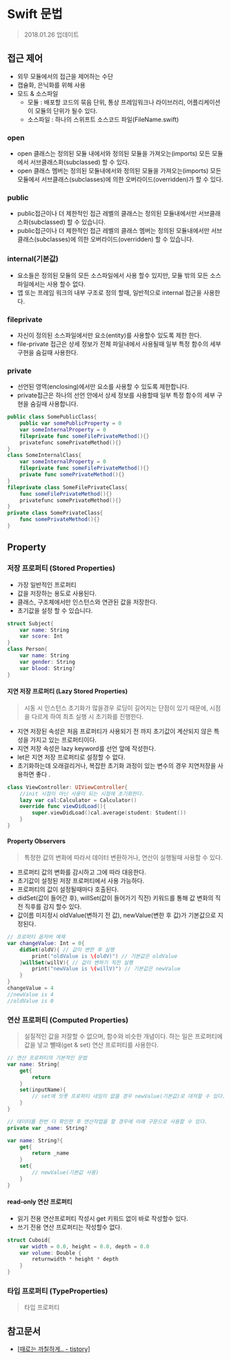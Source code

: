 # Swift 문법
> 2018.01.26 업데이트    

## 접근 제어
* 외무 모듈에서의 접근을 제어하는 수단    
* 캡슐화, 은닉화를 위해 사용      
* 모드 & 소스파일    
    * 모듈 : 배포할 코드의 묶음 단위, 통상 프레임워크나 라이브러리, 어플리케이션이 모듈의 단위가 될수 있다.   
    * 소스파일 : 하나의 스위프트 소스코드 파일(FileName.swift)   

### open
* open 클래스는 정의된 모듈 내에서와 정의된 모듈을 가져오는(imports) 모든 모듈에서 서브클래스화(subclassed) 할 수 있다.   
* open 클래스 멤버는 정의된 모듈내에서와 정의된 모듈을 가져오는(imports) 모든 모듈에서 서브클래스(subclasses)에 의한 오버라이드(overridden)가 할 수 있다.   

### public
* public접근이나 더 제한적인 접근 레벨의 클래스는 정의된 모듈내에서만 서브클래스화(subclassed) 할 수 있습니다.   
* public접근이나 더 제한적인 접근 레벨의 클래스 멤버는 정의된 모듈내에서만 서브클래스(subclasses)에 의한 오버라이드(overridden) 할 수 있습니다.   

### internal(기본값)
* 요소들은 정의된 모듈의 모든 소스파일에서 사용 할수 있지만, 모듈 밖의 모든 소스 파일에서는 사용 할수 없다. 
* 앱 또는 프레임 워크의 내부 구조로 정의 할때, 일반적으로 internal 접근을 사용한다.

### fileprivate
* 자신이 정의된 소스파일에서만 요소(entity)를 사용할수 있도록 제한 한다.
* file-private 접근은 상세 정보가 전체 파일내에서 사용될때 일부 특정 함수의 세부 구현을 숨길때 사용한다.

### private
* 선언된 영역(enclosing)에서만 요소를 사용할 수 있도록 제한합니다. 
* private접근은 하나의 선언 안에서 상세 정보를 사용할때 일부 특정 함수의 세부 구현을 숨길때 사용합니다.


```swift
public class SomePublicClass{
    public var somePublicProperty = 0
    var someInternalProperty = 0
    fileprivate func someFilePrivateMethod(){}
    privatefunc somePrivateMethod(){}
} 
class SomeInternalClass{
    var someInternalProperty = 0
    fileprivate func someFilePrivateMethod(){}
    private func somePrivateMethod(){}
}
fileprivate class SomeFilePrivateClass{
    func someFilePrivateMethod(){}
    privatefunc somePrivateMethod(){}
} 
private class SomePrivateClass{
    func somePrivateMethod(){}
}
```

## Property

### 저장 프로퍼티 (Stored Properties)
* 가장 일반적인 프로퍼티   
* 값을 저장하는 용도로 사용된다.   
* 클래스, 구조체에서만 인스턴스와 연관된 값을 저장한다.   
* 초기값을 설정 할 수 있습니다.  

```swift
struct Subject{
    var name: String
    var score: Int
}
class Person{
    var name: String
    var gender: String
    var blood: String?
}
```

#### 지연 저장 프로퍼티 (Lazy Stored Properties)
> 시동 시 인스턴스 초기화가 많을경우 로딩이 길어지는 단점이 있기 때문에, 시점을 다르게 하여 최초 실행 시 초기화를 진행한다.

* 지연 저장된 속성은 처음 프로퍼티가 사용되기 전 까지 초기값이 계산되지 않은 특성을 가지고 있는 프로퍼티이다.  
* 지연 저장 속성은 lazy keyword를 선언 앞에 작성한다.  
* let은 지연 저장 프로퍼티로 설정할 수 없다.  
* 초기화하는데 오래걸리거나, 복잡한 초기화 과정이 있는 변수의 경우 지연저장을 사용하면 좋다 .

```swift
class ViewController: UIViewController{
    //init 시점이 아닌 사용이 되는 시점에 초기화한다. 
    lazy var cal:Calculator = Calculator()
    override func viewDidLoad(){
        super.viewDidLoad()cal.average(student: Student())
    }
}
```

#### Property Observers
> 특정한 값의 변화에 따라서 데이터 변환하거나, 연산이 실행될때 사용할 수 있다.   

* 프로퍼티 값의 변화를 감시하고 그에 따라 대응한다.    
* 초기값이 설정된 저장 프로퍼티에서 사용 가능하다.   
* 프로퍼티의 값이 설정될때마다 호출된다.   
* didSet(값이 들어간 후), willSet(값이 들어가기 직전) 키워드를 통해 값 변화의 직전 직후를 감지 할수 있다.   
* 값이름 미지정시 oldValue(변하기 전 값), newValue(변한 후 값)가 기본값으로 지정된다.   

```swift
// 프로퍼티 옵저버 예제
var changeValue: Int = 0{
    didSet(oldV){ // 값이 변한 후 실행
        print("oldValue is \(oldV)") // 기본값은 oldValue
    }willSet(willV){ // 값이 변하기 직전 실행
        print("newValue is \(willV)") // 기본값은 newValue
    }
}
changeValue = 4
//newValue is 4
//oldValue is 0
```

### 연산 프로퍼티 (Computed Properties)
> 실질적인 값을 저잘할 수 없으며, 함수와 비슷한 개념이다. 하는 일은 프로퍼티에 값을 넣고 뺄때(get & set) 연산 프로퍼티를 사용한다.   

```swift
// 연산 프로퍼티의 기본적인 문법
var name: String{
    get{
        return
    }
    set(inputName){
        // set에 잇풋 프로퍼티 네임이 없을 경우 newValue(기본값)로 대처할 수 있다.
    }
}
```

```swift
// 데이터를 한번 더 확인한 후 연산작업을 할 경우에 아래 구문으로 사용할 수 있다.
private var _name: String?

var name: String?{
    get{
        return _name
    }
    set{
        // newValue(기본값 사용)
    }
}
```

#### read-only 연산 프로퍼티
* 읽기 전용 연산프로퍼티 작성시 get 키워드 없이 바로 작성할수 있다.     
* 쓰기 전용 연산 프로퍼티는 작성할수 없다.   

```swift
struct Cuboid{
    var width = 0.0, height = 0.0, depth = 0.0
    var volume: Double {
        returnwidth * height * depth
    }
}
```

### 타입 프로퍼티 (TypeProperties)
> 타입 프로퍼티



## 참고문서
* [[때로는 까칠하게.. - tistory]](http://kka7.tistory.com/29)